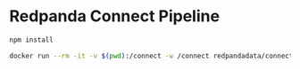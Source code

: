 # Redpanda Connect Pipeline

```bash
npm install
```

```bash
docker run --rm -it -v $(pwd):/connect -w /connect redpandadata/connect:4.58 run
```
